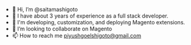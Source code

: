 - 👋 Hi, I’m @saitamashigoto
- 👀 I have about 3 years of experience as a full stack developer.
- 🌱 I'm developing, customization, and deploying Magento extensions.
- 💞️ I’m looking to collaborate on Magento
- 📫 How to reach me piyushgoelshigoto@gmail.com

<!---
saitamashigoto/saitamashigoto is a ✨ special ✨ repository because its `README.md` (this file) appears on your GitHub profile.
You can click the Preview link to take a look at your changes.
--->
